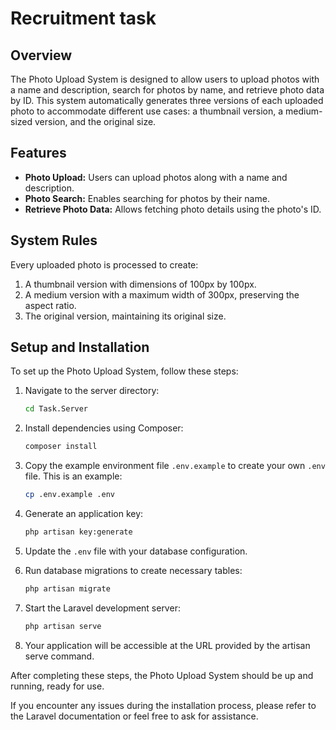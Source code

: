 # Recruitment task

## Overview
The Photo Upload System is designed to allow users to upload photos with a name and description, search for photos by name, and retrieve photo data by ID. This system automatically generates three versions of each uploaded photo to accommodate different use cases: a thumbnail version, a medium-sized version, and the original size.

## Features
- **Photo Upload:** Users can upload photos along with a name and description.
- **Photo Search:** Enables searching for photos by their name.
- **Retrieve Photo Data:** Allows fetching photo details using the photo's ID.

## System Rules
Every uploaded photo is processed to create:
1. A thumbnail version with dimensions of 100px by 100px.
2. A medium version with a maximum width of 300px, preserving the aspect ratio.
3. The original version, maintaining its original size.


## Setup and Installation

To set up the Photo Upload System, follow these steps:

1. Navigate to the server directory:
    ```bash
    cd Task.Server
    ```

2. Install dependencies using Composer:
    ```bash
    composer install
    ```

3. Copy the example environment file `.env.example` to create your own `.env` file. This is an example:
    ```bash
    cp .env.example .env
    ```

4. Generate an application key:
    ```bash
    php artisan key:generate
    ```

5. Update the `.env` file with your database configuration.

6. Run database migrations to create necessary tables:
    ```bash
    php artisan migrate
    ```

7. Start the Laravel development server:
    ```bash
    php artisan serve
    ```

8. Your application will be accessible at the URL provided by the artisan serve command.

After completing these steps, the Photo Upload System should be up and running, ready for use.

If you encounter any issues during the installation process, please refer to the Laravel documentation or feel free to ask for assistance.
